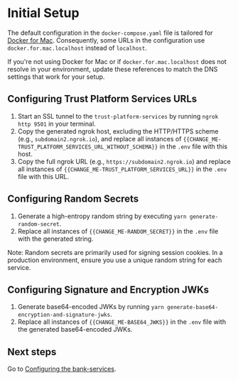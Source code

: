 # Initial Setup
The default configuration in the `docker-compose.yaml` file is tailored for [Docker for Mac](https://docs.docker.com/desktop/install/mac-install/). Consequently, some URLs in the configuration use `docker.for.mac.localhost` instead of `localhost`. 

If you're not using Docker for Mac or if `docker.for.mac.localhost` does not resolve in your environment, update these references to match the DNS settings that work for your setup.

## Configuring Trust Platform Services URLs
1. Start an SSL tunnel to the `trust-platform-services` by running `ngrok http 9501` in your terminal.
1. Copy the generated ngrok host, excluding the HTTP/HTTPS scheme (e.g., `subdomain2.ngrok.io`), and replace all instances of `{{CHANGE_ME-TRUST_PLATFORM_SERVICES_URL_WITHOUT_SCHEMA}}` in the `.env` file with this host.
1. Copy the full ngrok URL (e.g., `https://subdomain2.ngrok.io`) and replace all instances of `{{CHANGE_ME-TRUST_PLATFORM_SERVICES_URL}}` in the `.env` file with this URL.

## Configuring Random Secrets
1. Generate a high-entropy random string by executing `yarn generate-random-secret`.
1. Replace all instances of `{{CHANGE_ME-RANDOM_SECRET}}` in the `.env` file with the generated string.

Note: Random secrets are primarily used for signing session cookies. In a production environment, ensure you use a unique random string for each service.

## Configuring Signature and Encryption JWKs
1. Generate base64-encoded JWKs by running `yarn generate-base64-encryption-and-signature-jwks`.
2. Replace all instances of `{{CHANGE_ME-BASE64_JWKS}}` in the `.env` file with the generated base64-encoded JWKs.

## Next steps
Go to [Configuring the bank-services](configuring-bank-services.md).